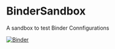 # BinderSandbox
A sandbox to test Binder Connfigurations


[![Binder](https://mybinder.org/badge_logo.svg)](https://mybinder.org/v2/gh/flgomezc/BinderSandbox/masterurlpath=lab)

